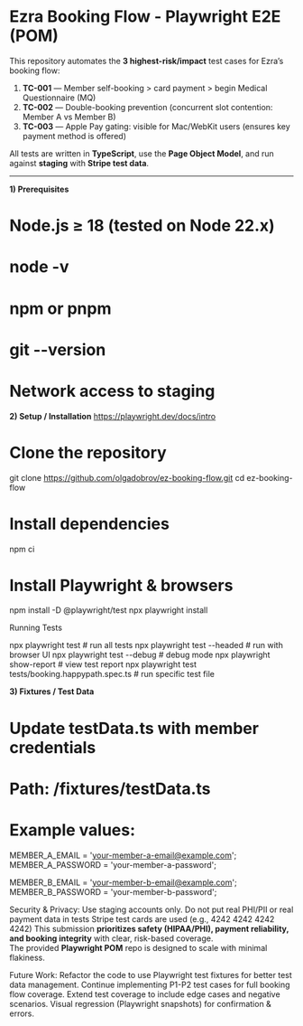 # Ezra Booking Flow - Playwright E2E (POM)

This repository automates the **3 highest-risk/impact** test cases for Ezra’s booking flow:

1. **TC-001** — Member self-booking > card payment > begin Medical Questionnaire (MQ)  
2. **TC-002** — Double-booking prevention (concurrent slot contention: Member A vs Member B)  
3. **TC-003** — Apple Pay gating: visible for Mac/WebKit users (ensures key payment method is offered)  

All tests are written in **TypeScript**, use the **Page Object Model**, and run against **staging** with **Stripe test data**.

---

**1) Prerequisites**

# Node.js ≥ 18 (tested on Node 22.x)
# node -v
# npm or pnpm
# git --version
# Network access to staging


**2) Setup / Installation**
https://playwright.dev/docs/intro
# Clone the repository
git clone https://github.com/olgadobrov/ez-booking-flow.git
cd ez-booking-flow

# Install dependencies
npm ci

# Install Playwright & browsers
npm install -D @playwright/test
npx playwright install


Running Tests

npx playwright test               # run all tests
npx playwright test --headed      # run with browser UI
npx playwright test --debug       # debug mode
npx playwright show-report        # view test report
npx playwright test tests/booking.happypath.spec.ts # run specific test file

**3) Fixtures / Test Data**
# Update testData.ts with member credentials
# Path: /fixtures/testData.ts
# Example values:
MEMBER_A_EMAIL = 'your-member-a-email@example.com';
MEMBER_A_PASSWORD = 'your-member-a-password';

MEMBER_B_EMAIL = 'your-member-b-email@example.com';
MEMBER_B_PASSWORD = 'your-member-b-password';


Security & Privacy:
Use staging accounts only.
Do not put real PHI/PII or real payment data in tests
Stripe test cards are used (e.g., 4242 4242 4242 4242)
This submission **prioritizes safety (HIPAA/PHI), payment reliability, and booking integrity** with clear, risk-based coverage.  
The provided **Playwright POM** repo is designed to scale with minimal flakiness.


Future Work:
Refactor the code to use Playwright test fixtures for better test data management.
Continue implementing P1-P2 test cases for full booking flow coverage.
Extend test coverage to include edge cases and negative scenarios.
Visual regression (Playwright snapshots) for confirmation & errors.
